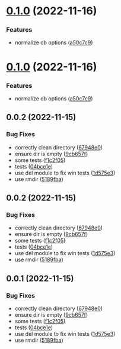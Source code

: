 

# [0.1.0](https://github.com/robertsLando/mqtt-jsonl-store/compare/v0.0.2...v0.1.0) (2022-11-16)


### Features

* normalize db options ([a50c7c9](https://github.com/robertsLando/mqtt-jsonl-store/commit/a50c7c9832619b4fd7d18c61ba91a2bd18690210))

# [0.1.0](https://github.com/robertsLando/mqtt-jsonl-store/compare/v0.0.2...v0.1.0) (2022-11-16)


### Features

* normalize db options ([a50c7c9](https://github.com/robertsLando/mqtt-jsonl-store/commit/a50c7c9832619b4fd7d18c61ba91a2bd18690210))





## 0.0.2 (2022-11-15)


### Bug Fixes

* correctly clean directory ([67948e0](https://github.com/robertsLando/mqtt-jsonl-store/commit/67948e04b2b4d6cc94771c63808d770841d9d2fd))
* ensure dir is empty ([9cb657f](https://github.com/robertsLando/mqtt-jsonl-store/commit/9cb657f30ae8b2fed491d6c820329dea93291f92))
* some tests ([f1c2f05](https://github.com/robertsLando/mqtt-jsonl-store/commit/f1c2f0590a6aba7763b1b415aa7db6de3392473a))
* tests ([04bce1e](https://github.com/robertsLando/mqtt-jsonl-store/commit/04bce1e1bce58f5dac366013bb673583603de8c4))
* use del module to fix win tests ([1d575e3](https://github.com/robertsLando/mqtt-jsonl-store/commit/1d575e35b865cdf7326295a17a4c2858720bcaa9))
* use rmdir ([5189fba](https://github.com/robertsLando/mqtt-jsonl-store/commit/5189fbaa87d171c522ef703dfea0f19616540560))

## 0.0.2 (2022-11-15)


### Bug Fixes

* correctly clean directory ([67948e0](https://github.com/robertsLando/mqtt-jsonl-store/commit/67948e04b2b4d6cc94771c63808d770841d9d2fd))
* ensure dir is empty ([9cb657f](https://github.com/robertsLando/mqtt-jsonl-store/commit/9cb657f30ae8b2fed491d6c820329dea93291f92))
* some tests ([f1c2f05](https://github.com/robertsLando/mqtt-jsonl-store/commit/f1c2f0590a6aba7763b1b415aa7db6de3392473a))
* tests ([04bce1e](https://github.com/robertsLando/mqtt-jsonl-store/commit/04bce1e1bce58f5dac366013bb673583603de8c4))
* use del module to fix win tests ([1d575e3](https://github.com/robertsLando/mqtt-jsonl-store/commit/1d575e35b865cdf7326295a17a4c2858720bcaa9))
* use rmdir ([5189fba](https://github.com/robertsLando/mqtt-jsonl-store/commit/5189fbaa87d171c522ef703dfea0f19616540560))



## 0.0.1 (2022-11-15)


### Bug Fixes

* correctly clean directory ([67948e0](https://github.com/robertsLando/mqtt-jsonl-store/commit/67948e04b2b4d6cc94771c63808d770841d9d2fd))
* ensure dir is empty ([9cb657f](https://github.com/robertsLando/mqtt-jsonl-store/commit/9cb657f30ae8b2fed491d6c820329dea93291f92))
* some tests ([f1c2f05](https://github.com/robertsLando/mqtt-jsonl-store/commit/f1c2f0590a6aba7763b1b415aa7db6de3392473a))
* tests ([04bce1e](https://github.com/robertsLando/mqtt-jsonl-store/commit/04bce1e1bce58f5dac366013bb673583603de8c4))
* use del module to fix win tests ([1d575e3](https://github.com/robertsLando/mqtt-jsonl-store/commit/1d575e35b865cdf7326295a17a4c2858720bcaa9))
* use rmdir ([5189fba](https://github.com/robertsLando/mqtt-jsonl-store/commit/5189fbaa87d171c522ef703dfea0f19616540560))